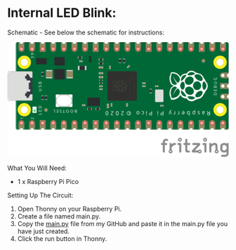 # Internal LED Blink:
Schematic - See below the schematic for instructions:
 
![](Schematic.png)
 
What You Will Need:
- 1 x Raspberry Pi Pico

Setting Up The Circuit:
1. Open Thonny on your Raspberry Pi.
2. Create a file named main.py.
3. Copy the [main.py](main.py) file from my GitHub and paste it in the main.py file you have just created.
4. Click the run button in Thonny.
